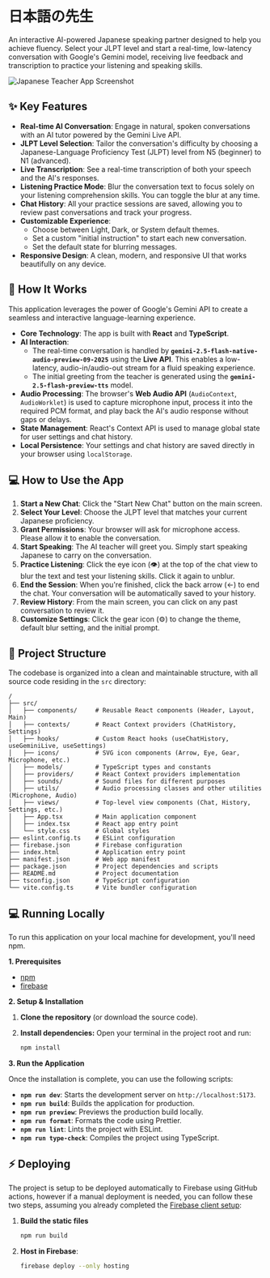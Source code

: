 # 日本語の先生

An interactive AI-powered Japanese speaking partner designed to help you achieve fluency. Select your JLPT level and start a real-time, low-latency conversation with Google's Gemini model, receiving live feedback and transcription to practice your listening and speaking skills.

![Japanese Teacher App Screenshot](https://storage.googleapis.com/aistudio-ux-team/prompts/58950/1721759020478.png)

## ✨ Key Features

- **Real-time AI Conversation**: Engage in natural, spoken conversations with an AI tutor powered by the Gemini Live API.
- **JLPT Level Selection**: Tailor the conversation's difficulty by choosing a Japanese-Language Proficiency Test (JLPT) level from N5 (beginner) to N1 (advanced).
- **Live Transcription**: See a real-time transcription of both your speech and the AI's responses.
- **Listening Practice Mode**: Blur the conversation text to focus solely on your listening comprehension skills. You can toggle the blur at any time.
- **Chat History**: All your practice sessions are saved, allowing you to review past conversations and track your progress.
- **Customizable Experience**:
  - Choose between Light, Dark, or System default themes.
  - Set a custom "initial instruction" to start each new conversation.
  - Set the default state for blurring messages.
- **Responsive Design**: A clean, modern, and responsive UI that works beautifully on any device.

## 🚀 How It Works

This application leverages the power of Google's Gemini API to create a seamless and interactive language-learning experience.

- **Core Technology**: The app is built with **React** and **TypeScript**.
- **AI Interaction**:
  - The real-time conversation is handled by **`gemini-2.5-flash-native-audio-preview-09-2025`** using the **Live API**. This enables a low-latency, audio-in/audio-out stream for a fluid speaking experience.
  - The initial greeting from the teacher is generated using the **`gemini-2.5-flash-preview-tts`** model.
- **Audio Processing**: The browser's **Web Audio API** (`AudioContext`, `AudioWorklet`) is used to capture microphone input, process it into the required PCM format, and play back the AI's audio response without gaps or delays.
- **State Management**: React's Context API is used to manage global state for user settings and chat history.
- **Local Persistence**: Your settings and chat history are saved directly in your browser using `localStorage`.

## 💻 How to Use the App

1.  **Start a New Chat**: Click the "Start New Chat" button on the main screen.
2.  **Select Your Level**: Choose the JLPT level that matches your current Japanese proficiency.
3.  **Grant Permissions**: Your browser will ask for microphone access. Please allow it to enable the conversation.
4.  **Start Speaking**: The AI teacher will greet you. Simply start speaking Japanese to carry on the conversation.
5.  **Practice Listening**: Click the eye icon (👁️) at the top of the chat view to blur the text and test your listening skills. Click it again to unblur.
6.  **End the Session**: When you're finished, click the back arrow (←) to end the chat. Your conversation will be automatically saved to your history.
7.  **Review History**: From the main screen, you can click on any past conversation to review it.
8.  **Customize Settings**: Click the gear icon (⚙️) to change the theme, default blur setting, and the initial prompt.

## 📁 Project Structure

The codebase is organized into a clean and maintainable structure, with all source code residing in the `src` directory:

```
/
├── src/
│   ├── components/     # Reusable React components (Header, Layout, Main)
│   ├── contexts/       # React Context providers (ChatHistory, Settings)
│   ├── hooks/          # Custom React hooks (useChatHistory, useGeminiLive, useSettings)
│   ├── icons/          # SVG icon components (Arrow, Eye, Gear, Microphone, etc.)
│   ├── models/         # TypeScript types and constants
│   ├── providers/      # React Context providers implementation
│   ├── sounds/         # Sound files for different purposes
│   ├── utils/          # Audio processing classes and other utilities (Microphone, Audio)
│   ├── views/          # Top-level view components (Chat, History, Settings, etc.)
│   ├── App.tsx         # Main application component
│   ├── index.tsx       # React app entry point
│   └── style.css       # Global styles
├── eslint.config.ts    # ESLint configuration
├── firebase.json       # Firebase configuration
├── index.html          # Application entry point
├── manifest.json       # Web app manifest
├── package.json        # Project dependencies and scripts
├── README.md           # Project documentation
├── tsconfig.json       # TypeScript configuration
└── vite.config.ts      # Vite bundler configuration
```

## 💻 Running Locally

To run this application on your local machine for development, you'll need npm.

**1. Prerequisites**

- [npm](https://www.npmjs.com/)
- [firebase](https://firebase.google.com/)

**2. Setup & Installation**

1.  **Clone the repository** (or download the source code).

2.  **Install dependencies:** Open your terminal in the project root and run:
    ```bash
    npm install
    ```

**3. Run the Application**

Once the installation is complete, you can use the following scripts:

- **`npm run dev`**: Starts the development server on `http://localhost:5173`.
- **`npm run build`**: Builds the application for production.
- **`npm run preview`**: Previews the production build locally.
- **`npm run format`**: Formats the code using Prettier.
- **`npm run lint`**: Lints the project with ESLint.
- **`npm run type-check`**: Compiles the project using TypeScript.

## ⚡ Deploying

The project is setup to be deployed automatically to Firebase using GitHub actions,
however if a manual deployment is needed, you can follow these two steps, assuming you already completed the [Firebase client setup](https://firebase.google.com/docs/hosting/quickstart):

1.  **Build the static files**

    ```bash
    npm run build
    ```

2.  **Host in Firebase**:
    ```bash
    firebase deploy --only hosting
    ```
